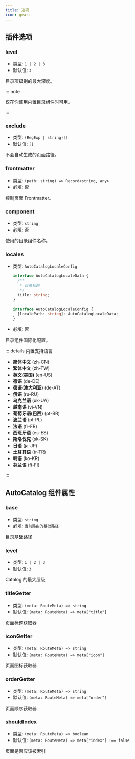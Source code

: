 ```yaml
---
title: 选项
icon: gears
---
```


## 插件选项

### level

- 类型: `1 | 2 | 3`
- 默认值: `3`

目录项级别的最大深度。

::: note

仅在你使用内置目录组件时可用。

:::

### exclude

- 类型: `(RegExp | string)[]`
- 默认值: `[]`

不会自动生成的页面路径。

### frontmatter

- 类型: `(path: string) => Record<string, any>`
- 必填: 否

控制页面 Frontmatter。

### component

- 类型: `string`
- 必填: 否

使用的目录组件名称。

### locales

- 类型: `AutoCatalogLocaleConfig`

  ```ts
  interface AutoCatalogLocaleData {
    /**
     * 目录标题
     */
    title: string;
  }

  interface AutoCatalogLocaleConfig {
    [localePath: string]: AutoCatalogLocaleData;
  }
  ```

- 必填: 否

目录组件国际化配置。

::: details 内置支持语言

- **简体中文** (zh-CN)
- **繁体中文** (zh-TW)
- **英文(美国)** (en-US)
- **德语** (de-DE)
- **德语(澳大利亚)** (de-AT)
- **俄语** (ru-RU)
- **乌克兰语** (uk-UA)
- **越南语** (vi-VN)
- **葡萄牙语(巴西)** (pt-BR)
- **波兰语** (pl-PL)
- **法语** (fr-FR)
- **西班牙语** (es-ES)
- **斯洛伐克** (sk-SK)
- **日语** (ja-JP)
- **土耳其语** (tr-TR)
- **韩语** (ko-KR)
- **芬兰语** (fi-FI)

:::

## AutoCatalog 组件属性

### base

- 类型: `string`
- 必填: `当前路由的基础路径`

目录基础路径

### level

- 类型: `1 | 2 | 3`
- 默认值: `3`

Catalog 的最大层级

### titleGetter

- 类型: `(meta: RouteMeta) => string`
- 默认值: `(meta: RouteMeta) => meta["title"]`

页面标题获取器

### iconGetter

- 类型: `(meta: RouteMeta) => string`
- 默认值: `(meta: RouteMeta) => meta["icon"]`

页面图标获取器

### orderGetter

- 类型: `(meta: RouteMeta) => string`
- 默认值: `(meta: RouteMeta) => meta["order"]`

页面顺序获取器

### shouldIndex

- 类型: `(meta: RouteMeta) => boolean`
- 默认值: `(meta: RouteMeta) => meta["index"] !== false`

页面是否应该被索引
